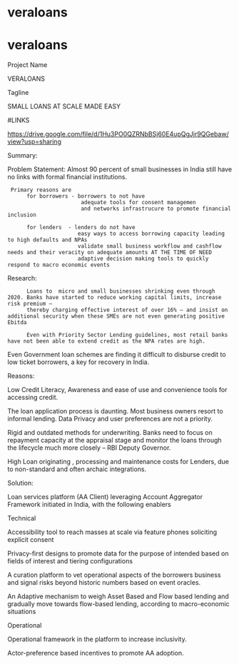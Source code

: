# veraloans
# veraloans
Project Name
 
VERALOANS 
 
Tagline

SMALL LOANS AT SCALE MADE EASY
 
#LINKS
 
 https://drive.google.com/file/d/1Hu3PO0QZRNbBSj60E4upQgJjr9QGebaw/view?usp=sharing
 
Summary:

Problem Statement: Almost 90 percent of small businesses in India still have no links with formal financial institutions. 

     Primary reasons are 
          for borrowers - borrowers to not have 
                           adequate tools for consent managemen 
                           and networks infrastrucure to promote financial inclusion
          
          for lenders  - lenders do not have 
                          easy ways to access borrowing capacity leading to high defaults and NPAs
                          validate small business workflow and cashflow needs and their veracity on adequate amounts AT THE TIME OF NEED
                          adaptive decision making tools to quickly respond to macro economic events

Research:
  
          Loans to  micro and small businesses shrinking even through 2020. Banks have started to reduce working capital limits, increase risk premium — 
          thereby charging effective interest of over 16% — and insist on additional security when these SMEs are not even generating positive Ebitda

          Even with Priority Sector Lending guidelines, most retail banks have not been able to extend credit as the NPA rates are high.

Even Government loan schemes are finding it difficult to disburse credit to low ticket borrowers, a key for recovery in India.


Reasons: 

Low Credit Literacy, Awareness and ease of use and convenience tools for accessing credit. 

The loan application process is daunting. Most business owners resort to informal lending. Data Privacy and user preferences are not a priority.

Rigid and outdated methods for underwriting. Banks need to focus on repayment capacity at the appraisal stage and monitor the loans through the lifecycle much more closely – RBI Deputy Governor. 

High Loan originating , processing and maintenance costs for Lenders, due to non-standard and often archaic integrations.


Solution:

Loan services platform (AA Client) leveraging  Account Aggregator Framework initiated in India, with the following enablers

Technical 

Accessibility tool to reach masses at scale via feature phones soliciting explicit consent

Privacy-first designs to promote data for the purpose of intended based on fields of interest and tiering configurations

A curation platform to vet operational aspects of the borrowers business and signal risks beyond historic numbers based on event oracles.

An Adaptive mechanism to weigh Asset Based and Flow based lending and  gradually move towards flow-based lending, according to macro-economic situations 

Operational 

Operational framework in the platform to increase inclusivity.

Actor-preference based incentives to promote AA adoption.
 
